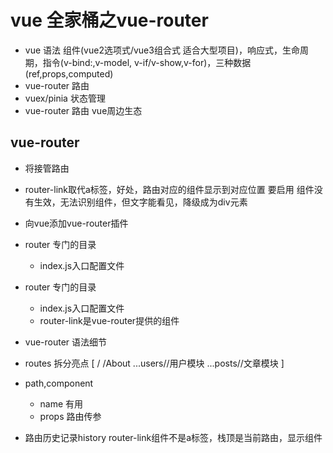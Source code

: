 # vue 全家桶之vue-router
- vue 语法
组件(vue2选项式/vue3组合式 适合大型项目)，响应式，生命周期，指令(v-bind:,v-model,
v-if/v-show,v-for)，三种数据(ref,props,computed)
- vue-router 路由
- vuex/pinia 状态管理
- vue-router 路由 vue周边生态

## vue-router
- 将接管路由
- router-link取代a标签，好处，路由对应的组件显示到对应位置
要启用
组件没有生效，无法识别组件，但文字能看见，降级成为div元素
- 向vue添加vue-router插件
- router 专门的目录
  - index.js入口配置文件
- router 专门的目录
  - index.js入口配置文件
  - router-link是vue-router提供的组件
- vue-router 语法细节
 - routes 拆分亮点
 [
  /
  /About
  ...users//用户模块
  ...posts//文章模块
 ]
 - path,component
   - name 有用
   - props 路由传参

- 路由历史记录history
  router-link组件不是a标签，栈顶是当前路由，显示组件